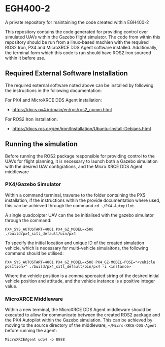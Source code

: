 # EGH400-2
A private repository for maintaining the code created within EGH400-2

This repository contains the code generated for providing control over simulated UAVs within the Gazebo flight simulator. The code from within this repository should be run from a linux-based machien with the required ROS2 Iron, PX4 and MicroXRCE DDS Agent software installed. Additionally, the terminal form which this code is run should have ROS2 Iron sourced within it before use.

## Required External Software Installation
The required external software noted above can be installed by following the instructions in the following documentation:

For PX4 and MicroXRCE DDS Agent installation:
- https://docs.px4.io/main/en/ros/ros2_comm.html

For ROS2 Iron installation:
- https://docs.ros.org/en/iron/Installation/Ubuntu-Install-Debians.html

## Running the simulation
Before running the ROS2 package responsible for providing control to the UAVs for flight planning, it is necessary to launch both a Gazebo simulation with the desired UAV configrations, and the Micro XRCE DDS Agent middleware

### PX4/Gazebo Simulator
Within a command terminal, traverse to the folder containing the PX$ installation, if the instructions within the provide documentation where used, this can be achieved through the command `cd ~/PX4-Autopilot`.

A single quadcoipter UAV can the be initialised with the gazebo simulator through the command:
```
PX4_SYS_AUTOSTART=4001 PX4_GZ_MODEL=x500 ./build/px4_sitl_default/bin/px4
```

To specify the initial location and unique ID of the created simulation vehicle, which is necessary for multi-vehicle simulaitons, the following command should be utilised:
```
PX4_SYS_AUTOSTART=4001 PX4_GZ_MODEL=x500 PX4_GZ-MODEL-POSE="<vehicle position>" ./build/px4_sitl_default/bin/px4 -i <instance>
```
Where the vehicle position is a comma spereated string of the desired initial vehicle position and attitude, and the vehicle instance is a positive integer value.

### MicroXRCE Middleware
Within a new terminal, the MicroXRCE DDS Agent middleware should be executed to allow for communicate between the created ROS2 package and the PX4 Autopilot within the Gazebo simulation. This can be achieved by moving to the source directory of the middleware, `~/Micro-XRCE-DDS-Agent` before running the agent:
```
MicroXRCEAgent udp4 -p 8888
```
